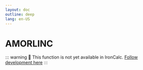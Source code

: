 ```yaml
---
layout: doc
outline: deep
lang: en-US
---
```


# AMORLINC

::: warning
🚧 This function is not yet available in IronCalc.
[Follow development here](https://github.com/ironcalc/IronCalc/labels/Functions)
:::
